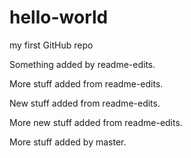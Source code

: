# hello-world
my first GitHub repo

Something added by readme-edits.

More stuff added from readme-edits.

New stuff added from readme-edits.

More new stuff added from readme-edits.

More stuff added by master.
